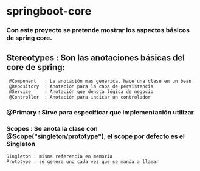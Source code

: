 # springboot-core

### Con este proyecto se pretende mostrar los aspectos básicos de spring core.


## Stereotypes : Son las anotaciones básicas del core de spring:
     @Component   : La anotación mas genérica, hace una clase en un bean
     @Repository  : Anotación para la capa de persistencia
     @Service     : Anotación que denota lógica de negocio
     @Controller  : Anotación para indicar un controlador

### @Primary : Sirve para especificar que implementación utilizar

### Scopes : Se anota la clase con @Scope("singleton/prototype"), el scope por defecto es el Singleton
    Singleton : misma referencia en memoria
    Prototype : se genera uno cada vez que se manda a llamar

